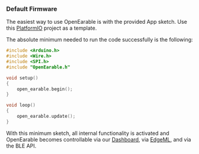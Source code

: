 ### Default Firmware
The easiest way to use OpenEarable is with the provided App sketch. 
Use this [PlatformIO](https://platformio.org) project as a template.


The absolute minimum needed to run the code successfully is the following:

```c++
#include <Arduino.h>
#include <Wire.h>
#include <SPI.h>
#include "OpenEarable.h"

void setup()
{
    open_earable.begin();
}

void loop()
{
    open_earable.update();
}
```

With this minimum sketch, all internal functionality is activated and OpenEarable becomes controllable via our [Dashboard](https://github.com/OpenEarable/dashboard), via [EdgeML](https://edge-ml.org/), and via the BLE API.
